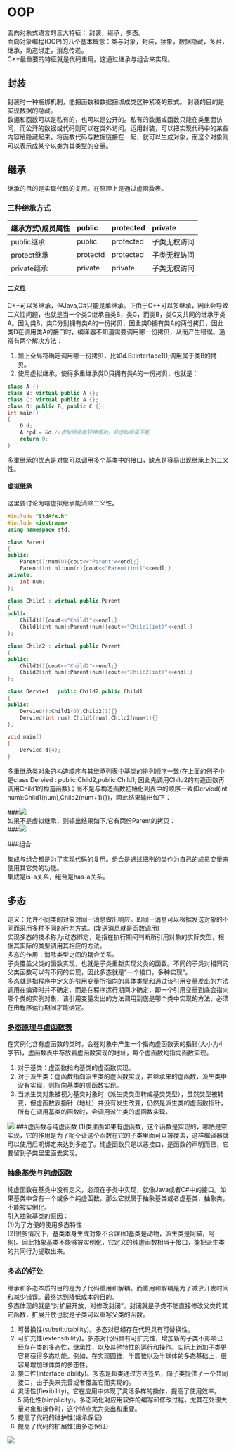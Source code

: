 # OOP

面向对象式语言的三大特征： 封装，继承，多态。  
面向对象编程\(OOP\)的八个基本概念：类与对象，封装，抽象，数据隐藏，多台，继承，动态绑定，消息传递。  
C++最重要的特征就是代码重用。这通过继承与组合来实现。

## 封装

封装时一种捆绑机制，能把函数和数据捆绑成类这种紧凑的形式。 封装的目的是实现数据的隐藏。  
数据和函数可以是私有的，也可以是公开的。私有的数据或函数只能在类里面访问，而公开的数据或代码则可以在类外访问。运用封装，可以把实现代码中的某些内容给隐藏起来。将函数代码与数据链接在一起，就可以生成对象，而这个对象则可以表示成某个以类为其类型的变量。

## 继承

继承的目的是实现代码的复用。在原理上是通过虚函数表。

### 三种继承方式

| 继承方式\成员属性 | public | protected | private |
| :--- | :--- | :--- | :--- |
| public继承 | public | protected | 子类无权访问 |
| protect继承 | protectd | protected | 子类无权访问 |
| private继承 | private | private | 子类无权访问 |

#### 二义性

C++可以多继承，但Java,C\#只能是单继承。正由于C++可以多继承，因此会导致二义性问题，也就是当一个类D继承自类B，类C，而类B，类C又共同的继承于类A。因为类B，类C分别拥有类A的一份拷贝，因此类D拥有类A的两份拷贝，因此类D在调用类A的接口时，编译器不知道需要调用哪一份拷贝，从而产生错误。通常有两个解决方法：  
1. 加上全局符确定调用哪一份拷贝，比如d.B::interface1\(\),调用属于类B的拷贝。  
2. 使用虚拟继承，使得多重继承类D只拥有类A的一份拷贝，也就是：

```cpp
class A {}
class B: virtual public A {};
class C: virtual public A {};
class D: public B, public C {}; 
int main()
{
    D d;
    A *pd = &d;//虚拟继承能转换成功，非虚拟继承不能
    return 0;
}
```

多重继承的优点是对象可以调用多个基类中的接口，缺点是容易出现继承上的二义性。

#### 虚拟继承

这里要讨论为啥虚拟继承能消除二义性。

```cpp
#include "StdAfx.h"
#include <iostream>
using namespace std;

class Parent
{
public:
    Parent():num(0){cout<<"Parent"<<endl;}
    Parent(int n):num(n){cout<<"Parent(int)"<<endl;}
private:
    int num;
};

class Child1 : virtual public Parent
{
public:
    Child1(){cout<<"Child1"<<endl;}
    Child1(int num):Parent(num){cout<<"Child1(int)"<<endl;}
};

class Child2 : virtual public Parent
{
public:
    Child2(){cout<<"Child2"<<endl;}
    Child2(int num):Parent(num){cout<<"Child2(int)"<<endl;}
};

class Dervied : public Child2,public Child1
{
public:
    Dervied():Child1(0),Child2(1){}
    Dervied(int num):Child1(num),Child2(num+1){}
};

void main()
{
    Dervied d(4);
}
```

多重继承类对象的构造顺序与其继承列表中基类的排列顺序一致\(在上面的例子中是class Dervied : public Child2,public Child1; 因此先调用Child2的构造函数再调用Child1的构造函数\)；而不是与构造函数初始化列表中的顺序一致\(Dervied\(int num\):Child1\(num\),Child2\(num+1\){}\)，因此结果输出如下：

###![](/assets/multi_inhit.png)  
如果不是虚拟继承，则输出结果如下,它有两份Parent的拷贝：  
###![](/assets/multi_inhit_non_virtual.png)

###组合

集成与组合都是为了实现代码的复用。组合是通过把别的类作为自己的成员变量来使用其它类的功能。  
集成是is-a关系，组合是has-a关系。

## 多态

定义：允许不同类的对象对同一消息做出响应。即同一消息可以根据发送对象的不同而采用多种不同的行为方式。\(发送消息就是函数调用\)  
实现多态的技术称为:动态绑定，是指在执行期间判断所引用对象的实际类型，根据其实际的类型调用其相应的方法。  
多态的作用：消除类型之间的耦合关系。  
子类覆盖父类的函数实现，也就是子类重新实现父类的函数。不同的子类对相同的父类函数可以有不同的实现，因此多态就是"一个接口，多种实现"。  
多态就是指程序中定义的引用变量所指向的具体类型和通过该引用变量发出的方法调用在编译时并不确定，而是在程序运行期间才确定，即一个引用变量到底会指向哪个类的实例对象，该引用变量发出的方法调用到底是哪个类中实现的方法，必须在由程序运行期间才能确定。

### [多态原理与虚函数表](https://blog.csdn.net/dddd0216/article/details/79931607)

在实例化含有虚函数的类时，会在对象中产生一个指向虚函数表的指针\(大小为4字节\)，虚函数表中存放着虚函数实现的地址，每个虚函数均指向函数实现。  
1. 对于基类：虚函数指向基类的虚函数实现。  
2. 对于派生类：虚函数指向派生类的虚函数实现，若继承来的虚函数，派生类中没有实现，则指向基类的虚函数实现。  
3. 当派生类对象被视为基类对象时（派生类类型转成基类类型），虽然类型被转变，但虚函数表指针（地址）并没有发生改变，仍然是派生类的虚函数指针，所有在调用基类的函数时，会调用派生类的虚函数实现。

![](/assets/Virtual_function_table.png)
###虚函数与纯虚函数
(1)类里面如果有虚函数，这个函数是实现的，哪怕是空实现，它的作用是为了呢个让这个函数在它的子类里面可以被覆盖，这样编译器就可以使用后期绑定来达到多态了。纯虚函数只是以恶接口，是函数的声明而已，它要留到子类里里面去实现。  

### 抽象基类与纯虚函数

纯虚函数在基类中没有定义，必须在子类中实现，就像Java或者C\#中的接口。如果基类中含有一个或多个纯虚函数，那么它就属于抽象基类或者虚基类，抽象类，不能被实例化。  
引入抽象基类的原因：  
\(1\)为了方便的使用多态特性  
\(2\)很多情况下，基类本身生成对象不合理\(如基类是动物，派生类是阿猫，阿狗\)。因此抽象基类不能够被实例化，它定义的纯虚函数相当于接口，能把派生类的共同行为提取出来。

### 多态的好处

继承和多态本质的目的是为了代码重用和解耦。而重用和解耦是为了减少开发时间和减少错误。最终达到降低成本的目的。  
多态体现的就是“对扩展开放，对修改封闭”。封闭就是子类不能直接修改父类的其它函数，扩展开放也就是子类可以重写父类的函数。  
1. 可替换性\(substitutability\)。多态对已经存在代码具有可替换性。  
2. 可扩充性\(extensibility\)。多态对代码具有可扩充性，增加新的子类不影响已经存在类的多态性，继承性，以及其他特性的运行和操作。实际上新加子类更容易获得多态功能。例如，在实现圆锥，半圆锥以及半球体的多态基础上，很容易增加球体类的多态性。  
3. 接口性\(interface-ability\)。多态是超类通过方法签名，向子类提供了一个共同接口，由子类来完善或者覆盖它而实现的。  
4. 灵活性\(flexibility\)。它在应用中体现了灵活多样的操作，提高了使用效率。  
5.简化性\(simplicity\)。多态简化对应用软件的编写和修改过程，尤其在处理大量对象和操作时，这个特点尤为突出和重要。  
1. 提高了代码的维护性\(继承保证\)  
2. 提高了代码的扩展性\(由多态保证\)

![](/assets/OOP_basic_concept.png)

